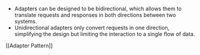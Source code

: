 - Adapters can be designed to be bidirectional, which allows them to translate requests and responses in both directions between two systems.
- Unidirectional adapters only convert requests in one direction, simplifying the design but limiting the interaction to a single flow of data.

[[Adapter Pattern]]